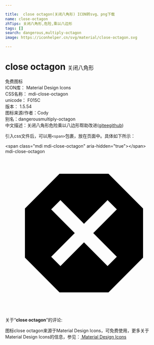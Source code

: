 ```yaml
---

title:  close octagon(关闭八角形) ICON转svg、png下载
name: close-octagon
zhTips: 关闭八角形,危险,乘以八边形
tags: []
search: dangerous,multiply-octagon
image: https://iconhelper.cn/svg/material/close-octagon.svg

---
```


# close octagon  <small style="font-size: 60%;font-weight: 100">关闭八角形</small>


<div class="detail-page">
<p>
<span><span class="badge-success badge">免费图标</span> </span>
<br/>
<span>
ICON库：
<span class="badge-secondary badge">Material Design Icons</span> 
</span>
<br/>
<span>
CSS名称：
<span class="badge-secondary badge">mdi-close-octagon</span> 
</span>
<br/>
<span>
unicode：
<span class="badge-secondary badge">F015C</span> 
<copy-btn content='F015C' btn-title=""></copy-btn>
<copy-btn :content='String.fromCodePoint(parseInt("F015C", 16))' btn-title="复制U"></copy-btn>
</span>
<br/>
<span>
版本：
<span class="badge-secondary badge">1.5.54</span> 
</span>
<br/>
<span>图标来源/作者：<span class="badge-light badge">Cody</span></span> 
<br/>
<span>别名：<span class="badge-light badge">dangerous</span><span class="badge-light badge">multiply-octagon</span></span><br/><span class="zh-detail">中文描述：<span class="badge-primary badge">关闭八角形</span><span class="badge-primary badge">危险</span><span class="badge-primary badge">乘以八边形</span><span class="help-link"><span>帮助改进</span>(<a href="https://gitee.com/liuwave/icon-helper/edit/master/json/material/close-octagon.json" target="_blank" rel="noopener noreferrer">gitee</a><a href="https://github.com/liuwave/icon-helper/edit/master/json/material/close-octagon.json" target="_blank" rel="noopener noreferrer">github</a></span>)</span><br/>
</p>
</div>
<div class="alert alert-dark">
  <i class="mdi mdi-close-octagon mdi-48px"></i>
  <i class="mdi mdi-close-octagon mdi-36px"></i>
  <i class="mdi mdi-close-octagon mdi-24px"></i>
  <i class="mdi mdi-close-octagon mdi-18px"></i>
</div>
<div>
  <p>引入css文件后，可以用<code>&lt;span&gt;</code>包裹，放在页面中。具体如下所示：    
  </p>
  <div class="alert alert-primary" style="font-size: 14px">
    &lt;span class="mdi mdi-close-octagon" aria-hidden="true"&gt;&lt;/span&gt;
    <copy-btn content='<span class="mdi mdi-close-octagon" aria-hidden="true"></span>'></copy-btn>
  </div>
  <div class="alert alert-secondary">
    <i class="mdi mdi-close-octagon"
    style="font-size: 24px"
    aria-hidden="true"></i> mdi-close-octagon
    <copy-btn content="mdi-close-octagon" btn-title="复制图标名称"></copy-btn>
  </div>
</div>
<div id="svg" class="svg-wrap">
<svg xmlns="http://www.w3.org/2000/svg" viewBox="0 0 24 24"><path d="M8.27,3L3,8.27V15.73L8.27,21H15.73L21,15.73V8.27L15.73,3M8.41,7L12,10.59L15.59,7L17,8.41L13.41,12L17,15.59L15.59,17L12,13.41L8.41,17L7,15.59L10.59,12L7,8.41" /></svg>
</div>
<detail full-name='mdi-close-octagon'></detail>
<div class="icon-detail__container">
<p>关于“<b>close octagon</b>”的评论:</p>
</div>
<Vssue title="关于“close octagon”的评论" />    
<div><p>图标close octagon来源于Material Design Icons，可免费使用，更多关于 Material Design Icons的信息，参见：<a target="_blank" href="https://iconhelper.cn/material.html"> Material Design Icons</a>
</p></div>
